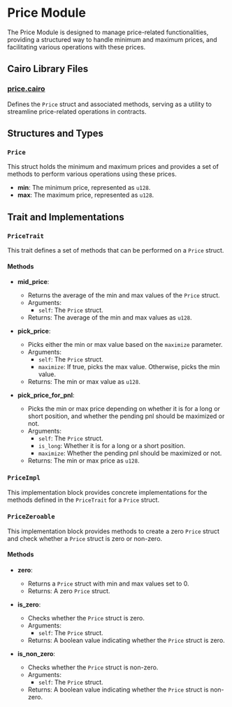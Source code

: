# Price Module

The Price Module is designed to manage price-related functionalities, providing a structured way to handle minimum and maximum prices, and facilitating various operations with these prices.

## Cairo Library Files

### [price.cairo](https://github.com/keep-starknet-strange/satoru/blob/main/src/price/price.cairo)
Defines the `Price` struct and associated methods, serving as a utility to streamline price-related operations in contracts.

## Structures and Types

### `Price`

This struct holds the minimum and maximum prices and provides a set of methods to perform various operations using these prices.

- **min**: The minimum price, represented as `u128`.
- **max**: The maximum price, represented as `u128`.

## Trait and Implementations

### `PriceTrait`

This trait defines a set of methods that can be performed on a `Price` struct.

#### Methods

- **mid_price**:
  - Returns the average of the min and max values of the `Price` struct.
  - Arguments:
    - `self`: The `Price` struct.
  - Returns: The average of the min and max values as `u128`.

- **pick_price**:
  - Picks either the min or max value based on the `maximize` parameter.
  - Arguments:
    - `self`: The `Price` struct.
    - `maximize`: If true, picks the max value. Otherwise, picks the min value.
  - Returns: The min or max value as `u128`.

- **pick_price_for_pnl**:
  - Picks the min or max price depending on whether it is for a long or short position, and whether the pending pnl should be maximized or not.
  - Arguments:
    - `self`: The `Price` struct.
    - `is_long`: Whether it is for a long or a short position.
    - `maximize`: Whether the pending pnl should be maximized or not.
  - Returns: The min or max price as `u128`.

### `PriceImpl`

This implementation block provides concrete implementations for the methods defined in the `PriceTrait` for a `Price` struct.

### `PriceZeroable`

This implementation block provides methods to create a zero `Price` struct and check whether a `Price` struct is zero or non-zero.

#### Methods

- **zero**:
  - Returns a `Price` struct with min and max values set to 0.
  - Returns: A zero `Price` struct.

- **is_zero**:
  - Checks whether the `Price` struct is zero.
  - Arguments:
    - `self`: The `Price` struct.
  - Returns: A boolean value indicating whether the `Price` struct is zero.

- **is_non_zero**:
  - Checks whether the `Price` struct is non-zero.
  - Arguments:
    - `self`: The `Price` struct.
  - Returns: A boolean value indicating whether the `Price` struct is non-zero.
